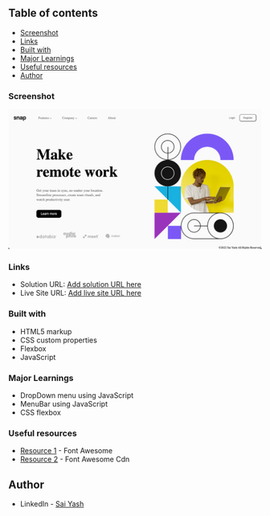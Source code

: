 ## Table of contents

- [Screenshot](#screenshot)
- [Links](#links)
- [Built with](#built-with)
- [Major Learnings](#what-i-learned)
- [Useful resources](#useful-resources)
- [Author](#author)

### Screenshot

![](./images/screenshot.png)

### Links

- Solution URL: [Add solution URL here](https://github.com/saiyash60/Dropdown_Nav-Snap.git)
- Live Site URL: [Add live site URL here](dropdown-nav-snap-f7gciz7lp-saiyash60.vercel.app)

### Built with

- HTML5 markup
- CSS custom properties
- Flexbox
- JavaScript

### Major Learnings

- DropDown menu using JavaScript
- MenuBar using JavaScript
- CSS flexbox

### Useful resources

- [Resource 1](https://fontawesome.com/search?p=1&q=apple&s=solid%2Cbrands) - Font Awesome
- [Resource 2](https://cdnjs.com/libraries/font-awesome) - Font Awesome Cdn

## Author

- LinkedIn - [Sai Yash](https://www.linkedin.com/in/saiyash/)
